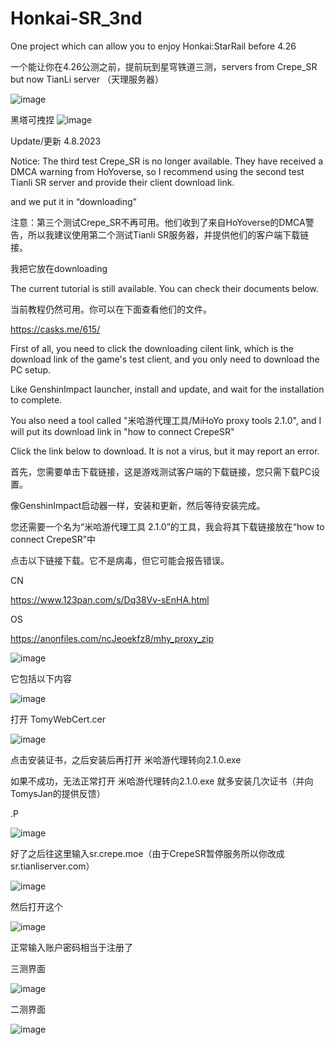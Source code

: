 # Honkai-SR_3nd
One project which can allow you to enjoy Honkai:StarRail before 4.26

一个能让你在4.26公测之前，提前玩到星穹铁道三测，servers from Crepe_SR but now TianLi server （天理服务器）

![image](https://user-images.githubusercontent.com/72502875/230724484-195d278e-2e73-47ac-a0a8-0beee2a96d78.png)


黑塔可拽捏
![image](https://user-images.githubusercontent.com/72502875/230723304-3920c5ea-4af2-4ca2-85ca-83f5dcff70bc.png)


Update/更新 4.8.2023

Notice: The third test Crepe_SR is no longer available. They have received a DMCA warning from HoYoverse, so I recommend using the second test Tianli SR server and provide their client download link.

and we put it in “downloading”

注意：第三个测试Crepe_SR不再可用。他们收到了来自HoYoverse的DMCA警告，所以我建议使用第二个测试Tianli SR服务器，并提供他们的客户端下载链接。

我把它放在downloading

The current tutorial is still available. You can check their documents below.

当前教程仍然可用。你可以在下面查看他们的文件。

https://casks.me/615/


First of all, you need to click the downloading cilent link, which is the download link of the game's test client, and you only need to download the PC setup.

Like GenshinImpact launcher, install and update, and wait for the installation to complete.

You also need a tool called "米哈游代理工具/MiHoYo proxy tools 2.1.0", and I will put its download link in "how to connect CrepeSR"

Click the link below to download. It is not a virus, but it may report an error.

首先，您需要单击下载链接，这是游戏测试客户端的下载链接，您只需下载PC设置。

像GenshinImpact启动器一样，安装和更新，然后等待安装完成。

您还需要一个名为“米哈游代理工具 2.1.0”的工具，我会将其下载链接放在“how to connect CrepeSR”中

点击以下链接下载。它不是病毒，但它可能会报告错误。

CN

https://www.123pan.com/s/Dq38Vv-sEnHA.html

OS

https://anonfiles.com/ncJeoekfz8/mhy_proxy_zip

![image](https://user-images.githubusercontent.com/72502875/230722390-bbeb2ee2-a2af-4412-93b9-d2a453f12506.png)


它包括以下内容


![image](https://user-images.githubusercontent.com/72502875/230723890-d79c5839-c2f5-4558-9cbc-ea225cdbc196.png)


打开 TomyWebCert.cer

![image](https://user-images.githubusercontent.com/72502875/230724068-7d9fd5cf-edc9-404e-b662-a45b5a54f5ee.png)

点击安装证书，之后安装后再打开  米哈游代理转向2.1.0.exe

如果不成功，无法正常打开 米哈游代理转向2.1.0.exe 就多安装几次证书（并向TomysJan的提供反馈）

.P

![image](https://user-images.githubusercontent.com/72502875/230724248-e741a428-4996-4e3e-8ec7-a2f2d713701e.png)

好了之后往这里输入sr.crepe.moe（由于CrepeSR暂停服务所以你改成sr.tianliserver.com）

![image](https://user-images.githubusercontent.com/72502875/230724285-478f6cd5-9f3e-409c-8685-107c02b11880.png)

然后打开这个

![image](https://user-images.githubusercontent.com/72502875/230724379-82e6e674-4431-4ac3-937a-99906af8e0cb.png)

正常输入账户密码相当于注册了

三测界面

![image](https://user-images.githubusercontent.com/72502875/230724736-6485e0fd-cc38-4e33-9f7f-570df7466c1c.png)


二测界面

![image](https://user-images.githubusercontent.com/72502875/230724369-affa5711-212e-4418-86f0-ea863846dc9d.png)




